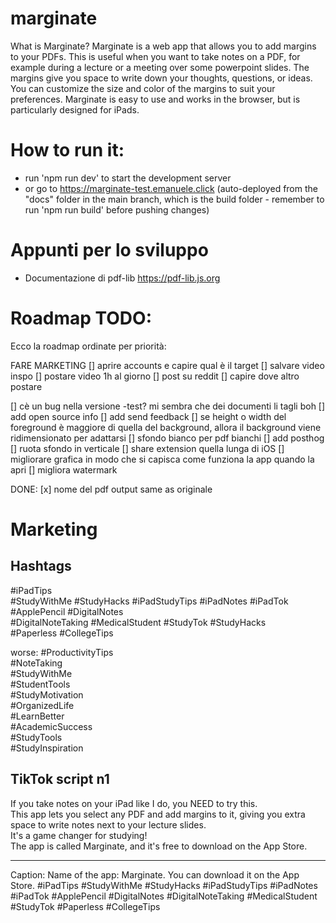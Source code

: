 # marginate

What is Marginate?
Marginate is a web app that allows you to add margins to your PDFs. This is useful when you want to take notes on a PDF, for example during a lecture or a meeting over some powerpoint slides. The margins give you space to write down your thoughts, questions, or ideas. You can customize the size and color of the margins to suit your preferences. Marginate is easy to use and works in the browser, but is particularly designed for iPads.



# How to run it:
- run 'npm run dev' to start the development server
- or go to https://marginate-test.emanuele.click (auto-deployed from the "docs" folder in the main branch, which is the build folder - remember to run 'npm run build' before pushing changes)

# Appunti per lo sviluppo
- Documentazione di pdf-lib https://pdf-lib.js.org

# Roadmap TODO:
Ecco la roadmap ordinate per priorità:

FARE MARKETING
  [] aprire accounts e capire qual è il target
  [] salvare video inspo
  [] postare video 1h al giorno
  [] post su reddit
  [] capire dove altro postare


[] cè un bug nella versione -test? mi sembra che dei documenti li tagli boh
[] add open source info
[] add send feedback
[] se height o width del foreground è maggiore di quella del background, allora il background viene ridimensionato per adattarsi
[] sfondo bianco per pdf bianchi
[] add posthog
[] ruota sfondo in verticale
[] share extension quella lunga di iOS
[] migliorare grafica in modo che si capisca come funziona la app quando la apri
[] migliora watermark

DONE:
[x] nome del pdf output same as originale






# Marketing

## Hashtags
#iPadTips  
#StudyWithMe
#StudyHacks
#iPadStudyTips
#iPadNotes
#iPadTok
#ApplePencil
#DigitalNotes  
#DigitalNoteTaking
#MedicalStudent
#StudyTok
#StudyHacks  
#Paperless
#CollegeTips  


worse:
#ProductivityTips  
#NoteTaking  
#StudyWithMe  
#StudentTools  
#StudyMotivation  
#OrganizedLife  
#LearnBetter  
#AcademicSuccess  
#StudyTools  
#StudyInspiration


## TikTok script n1
If you take notes on your iPad like I do, you NEED to try this.  
This app lets you select any PDF and add margins to it, giving you extra space to write notes next to your lecture slides.  
It's a game changer for studying!  
The app is called Marginate, and it's free to download on the App Store.

---
Caption:
Name of the app: Marginate. You can download it on the App Store.
#iPadTips #StudyWithMe #StudyHacks #iPadStudyTips #iPadNotes #iPadTok #ApplePencil #DigitalNotes #DigitalNoteTaking #MedicalStudent #StudyTok #Paperless #CollegeTips